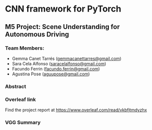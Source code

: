 # CNN framework for PyTorch

## M5 Project: Scene Understanding for Autonomous Driving

### Team Members:

- Gemma Canet Tarrés (gemmacanettarres@gmail.com)
- Sara Cela Alfonso (saracelalfonso@gmail.com)
- Facundo Ferrin (facundo.ferrin@gmail.com)
- Agustina Pose (aguupose@gmail.com)

### Abstract


### Overleaf link

Find the project report at https://www.overleaf.com/read/vkbfjtmdyzhx


### VGG Summary